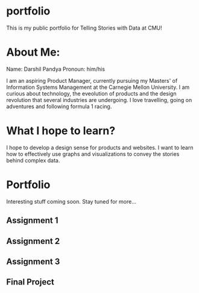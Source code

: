 # portfolio
This is my public portfolio for Telling Stories with Data at CMU!

# About Me:
Name: Darshil Pandya
Pronoun: him/his

I am an aspiring Product Manager, currently pursuing my Masters' of Information Systems Management at the Carnegie Mellon University.
I am curious about technology, the eveolution of products and the design revolution that several industries are undergoing.
I love travelling, going on adventures and following formula 1 racing.

# What I hope to learn?
I hope to develop a design sense for products and websites. I want to learn how to effectively use graphs and visualizations to convey the stories behind complex data.

# Portfolio
Interesting stuff coming soon.
Stay tuned for more...

## Assignment 1

## Assignment 2

## Assignment 3

## Final Project
